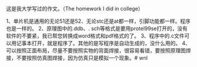 这是我大学写过的作文。（The homework I did in college）

1、单片机是通用的无论51还是52、无论stc还是at都一样，引脚功能都一样。程序也是一样的。
2、原理图中的.ddb、. sch等格式是要用protel99se打开的，没有软件的不要紧，我已帮您转换成word格式和pdf格式的了。
3、程序中的.c文件可以用记事本打开，就是程序了。其他的是写程序是自动生成的，没什么用的。
4、可以按照正面布局，尽量不要按照实物的背面焊接，很容易看错，要按照原理图焊接，不要按照仿真图焊接，因为仿真只是模拟一个现象。# wnl
